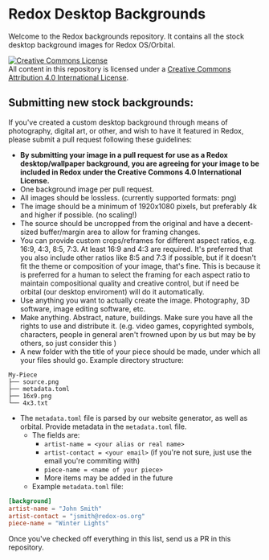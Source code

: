 # Redox Desktop Backgrounds

Welcome to the Redox backgrounds repository. It contains all the stock desktop background images for Redox OS/Orbital.

<a rel="license" href="http://creativecommons.org/licenses/by/4.0/"><img alt="Creative Commons License" style="border-width:0" src="https://i.creativecommons.org/l/by/4.0/80x15.png" /></a><br />All content in this repository is licensed under a <a rel="license" href="http://creativecommons.org/licenses/by/4.0/">Creative Commons Attribution 4.0 International License</a>.

## Submitting new stock backgrounds:

If you've created a custom desktop background through means of photography, digital art, or other, and wish to have it featured in Redox, please submit a pull request following these guidelines:

- **By submitting your image in a pull request for use as a Redox desktop/wallpaper background, you are agreeing for your image to be included in Redox under the Creative Commons 4.0 International License.**
- One background image per pull request.
- All images should be lossless. (currently supported formats: png)
- The image should be a minimum of 1920x1080 pixels, but preferably 4k and higher if possible. (no scaling!)
- The source should be uncropped from the original and have a decent-sized buffer/margin area to allow for framing changes.
- You can provide custom crops/reframes for different aspect ratios, e.g. 16:9, 4:3, 8:5, 7:3. At least 16:9 and 4:3 are required. It's preferred that you also include other ratios like 8:5 and 7:3 if possible, but if it doesn't fit the theme or composition of your image, that's fine. This is because it is preferred for a human to select the framing for each aspect ratio to maintain compositional quality and creative control, but if need be orbital (our desktop enviroment) will do it automatically.
- Use anything you want to actually create the image. Photography, 3D software, image editing software, etc.
- Make anything. Abstract, nature, buildings. Make sure you have all the rights to use and distribute it. (e.g. video games, copyrighted symbols, characters, people in general aren't frowned upon by us but may be by others, so just consider this )
- A new folder with the title of your piece should be made, under which all your files should go. Example directory structure:
```
My-Piece
├── source.png
├── metadata.toml
├── 16x9.png
└── 4x3.txt
```
- The `metadata.toml` file is parsed by our website generator, as well as orbital. Provide metadata in the `metadata.toml` file.
	- The fields are:
		- `artist-name = <your alias or real name>`
		- `artist-contact = <your email>` (if you're not sure, just use the email you're commiting with)
		- `piece-name = <name of your piece>`
		- More items may be added in the future
	- Example `metadata.toml` file:
```toml
[background]
artist-name = "John Smith"
artist-contact = "jsmith@redox-os.org"
piece-name = "Winter Lights"
```

Once you've checked off everything in this list, send us a PR in this repository.
